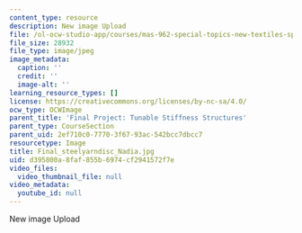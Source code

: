 ```yaml
---
content_type: resource
description: New image Upload
file: /ol-ocw-studio-app/courses/mas-962-special-topics-new-textiles-spring-2010/d395800a8faf855b6974cf2941572f7e_Final_steelyarndisc_Nadia.jpg
file_size: 28932
file_type: image/jpeg
image_metadata:
  caption: ''
  credit: ''
  image-alt: ''
learning_resource_types: []
license: https://creativecommons.org/licenses/by-nc-sa/4.0/
ocw_type: OCWImage
parent_title: 'Final Project: Tunable Stiffness Structures'
parent_type: CourseSection
parent_uid: 2ef710c0-7770-3f67-93ac-542bcc7dbcc7
resourcetype: Image
title: Final_steelyarndisc_Nadia.jpg
uid: d395800a-8faf-855b-6974-cf2941572f7e
video_files:
  video_thumbnail_file: null
video_metadata:
  youtube_id: null
---
```

New image Upload